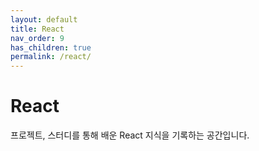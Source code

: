 ```yaml
---
layout: default
title: React
nav_order: 9
has_children: true
permalink: /react/
---
```


# React
프로젝트, 스터디를 통해 배운 React 지식을 기록하는 공간입니다.